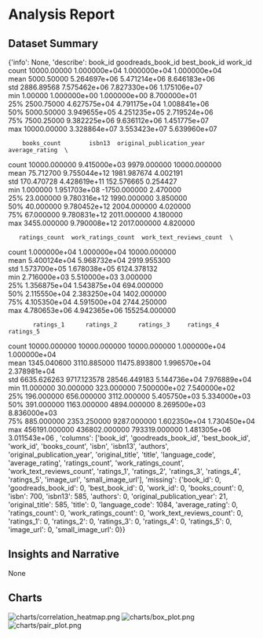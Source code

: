 # Analysis Report

## Dataset Summary
{'info': None, 'describe':            book_id  goodreads_book_id  best_book_id       work_id  \
count  10000.00000       1.000000e+04  1.000000e+04  1.000000e+04   
mean    5000.50000       5.264697e+06  5.471214e+06  8.646183e+06   
std     2886.89568       7.575462e+06  7.827330e+06  1.175106e+07   
min        1.00000       1.000000e+00  1.000000e+00  8.700000e+01   
25%     2500.75000       4.627575e+04  4.791175e+04  1.008841e+06   
50%     5000.50000       3.949655e+05  4.251235e+05  2.719524e+06   
75%     7500.25000       9.382225e+06  9.636112e+06  1.451775e+07   
max    10000.00000       3.328864e+07  3.553423e+07  5.639960e+07   

        books_count        isbn13  original_publication_year  average_rating  \
count  10000.000000  9.415000e+03                9979.000000    10000.000000   
mean      75.712700  9.755044e+12                1981.987674        4.002191   
std      170.470728  4.428619e+11                 152.576665        0.254427   
min        1.000000  1.951703e+08               -1750.000000        2.470000   
25%       23.000000  9.780316e+12                1990.000000        3.850000   
50%       40.000000  9.780452e+12                2004.000000        4.020000   
75%       67.000000  9.780831e+12                2011.000000        4.180000   
max     3455.000000  9.790008e+12                2017.000000        4.820000   

       ratings_count  work_ratings_count  work_text_reviews_count  \
count   1.000000e+04        1.000000e+04             10000.000000   
mean    5.400124e+04        5.968732e+04              2919.955300   
std     1.573700e+05        1.678038e+05              6124.378132   
min     2.716000e+03        5.510000e+03                 3.000000   
25%     1.356875e+04        1.543875e+04               694.000000   
50%     2.115550e+04        2.383250e+04              1402.000000   
75%     4.105350e+04        4.591500e+04              2744.250000   
max     4.780653e+06        4.942365e+06            155254.000000   

           ratings_1      ratings_2      ratings_3     ratings_4     ratings_5  
count   10000.000000   10000.000000   10000.000000  1.000000e+04  1.000000e+04  
mean     1345.040600    3110.885000   11475.893800  1.996570e+04  2.378981e+04  
std      6635.626263    9717.123578   28546.449183  5.144736e+04  7.976889e+04  
min        11.000000      30.000000     323.000000  7.500000e+02  7.540000e+02  
25%       196.000000     656.000000    3112.000000  5.405750e+03  5.334000e+03  
50%       391.000000    1163.000000    4894.000000  8.269500e+03  8.836000e+03  
75%       885.000000    2353.250000    9287.000000  1.602350e+04  1.730450e+04  
max    456191.000000  436802.000000  793319.000000  1.481305e+06  3.011543e+06  , 'columns': ['book_id', 'goodreads_book_id', 'best_book_id', 'work_id', 'books_count', 'isbn', 'isbn13', 'authors', 'original_publication_year', 'original_title', 'title', 'language_code', 'average_rating', 'ratings_count', 'work_ratings_count', 'work_text_reviews_count', 'ratings_1', 'ratings_2', 'ratings_3', 'ratings_4', 'ratings_5', 'image_url', 'small_image_url'], 'missing': {'book_id': 0, 'goodreads_book_id': 0, 'best_book_id': 0, 'work_id': 0, 'books_count': 0, 'isbn': 700, 'isbn13': 585, 'authors': 0, 'original_publication_year': 21, 'original_title': 585, 'title': 0, 'language_code': 1084, 'average_rating': 0, 'ratings_count': 0, 'work_ratings_count': 0, 'work_text_reviews_count': 0, 'ratings_1': 0, 'ratings_2': 0, 'ratings_3': 0, 'ratings_4': 0, 'ratings_5': 0, 'image_url': 0, 'small_image_url': 0}}

## Insights and Narrative
None

## Charts
![charts/correlation_heatmap.png](charts/correlation_heatmap.png)
![charts/box_plot.png](charts/box_plot.png)
![charts/pair_plot.png](charts/pair_plot.png)
